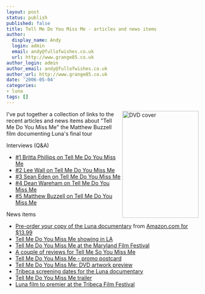 ```yaml
---
layout: post
status: publish
published: false
title: Tell Me Do You Miss Me - articles and news items
author:
  display_name: Andy
  login: admin
  email: andy@fullofwishes.co.uk
  url: http://www.grange85.co.uk
author_login: admin
author_email: andy@fullofwishes.co.uk
author_url: http://www.grange85.co.uk
date: '2006-05-04'
categories:
- luna
tags: []
---
```

<p><img src="https://media.fullofwishes.co.uk/02-luna/photos/tmdymm-poster-small.jpg" alt="DVD cover" align="right" border="0" height="281" width="200">
<p>I've put together a collection of links to the recent articles and news items about "Tell Me Do You Miss Me" the Matthew Buzzell film documenting Luna's final tour</p>
<p>Interviews (Q&A)</p>
<ul>
<li><a href="http://www.grange85.co.uk/galaxie/index.php?article_id=133">#1 Britta Phillips on Tell Me Do You Miss Me</a></li>
<li><a href="http://www.grange85.co.uk/galaxie/index.php?article_id=135">#2 Lee Wall on Tell Me Do You Miss Me</a></li>
<li><a href="http://www.grange85.co.uk/galaxie/index.php?article_id=136">#3 Sean Eden on Tell Me Do You Miss Me</a></li>
<li><a href="http://www.grange85.co.uk/galaxie/index.php?article_id=138">#4 Dean Wareham on Tell Me Do You Miss Me</a></li>
<li><a href="http://www.grange85.co.uk/galaxie/index.php?article_id=139">#5 Matthew Buzzell on Tell Me Do You Miss Me</a></li>
</ul>
<p>News items</p>
<ul>
<li><a href="http://www.grange85.co.uk/galaxie/index.php?news=yes&id=282">Pre-order your copy of the Luna documentary</a> from <a href="http://www.amazon.com/exec/obidos/ASIN/B000FNNIB0/aheadfullofwi-20">Amazon.com for $13.99</a></li>
<li><a href="http://www.grange85.co.uk/galaxie/index.php?news=yes&id=281">Tell Me Do You Miss Me showing in LA</a></li>
<li><a href="http://www.grange85.co.uk/galaxie/index.php?news=yes&id=277">Tell Me Do You Miss Me at the Maryland Film Festival</a></li>
<li><a href="http://www.grange85.co.uk/galaxie/index.php?news=yes&id=273">A couple of reviews for Tell Me So You Miss Me</a></li>
<li><a href="http://www.grange85.co.uk/galaxie/index.php?news=yes&id=270">Tell Me Do You Miss Me - promo postcard</a></li>
<li><a href="http://www.grange85.co.uk/galaxie/index.php?news=yes&id=266">Tell Me Do You Miss Me: DVD artwork preview</a></li>
<li><a href="http://www.grange85.co.uk/galaxie/index.php?news=yes&id=261">Tribeca screening dates for the Luna documentary</a></li>
<li><a href="http://www.grange85.co.uk/galaxie/index.php?news=yes&id=259">Tell Me Do You Miss Me trailer</a></li>
<li><a href="http://www.grange85.co.uk/galaxie/index.php?news=yes&id=247">Luna film to premier at the Tribeca Film Festival</a></li>
</ul>
